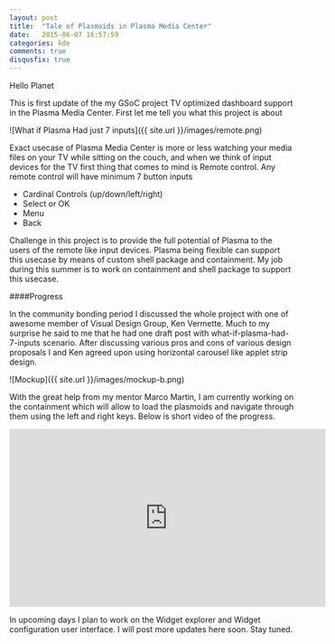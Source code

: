 ```yaml
---
layout: post
title:  "Tale of Plasmoids in Plasma Media Center"
date:   2015-06-07 16:57:59
categories: kde
comments: true
disqusfix: true
---
```


Hello Planet

This is first update of the my GSoC project TV optimized dashboard support in the Plasma Media Center. First let me tell you what this project is about

![What if Plasma Had just 7 inputs]({{ site.url }}/images/remote.png)

Exact usecase of Plasma Media Center is more or less watching your media files on your TV while sitting on the couch, and when we think of input devices for the TV first thing that comes to mind is Remote control. Any remote control will have minimum 7 button inputs

- Cardinal Controls (up/down/left/right)
- Select or OK
- Menu
- Back

Challenge in this project is to provide the full potential of Plasma to the users of the remote like input devices. Plasma being flexible can support this usecase by means of custom shell package and containment. My job during this summer is to work on containment and shell package to support this usecase.

####Progress

In the community bonding period I discussed the whole project with one of awesome member of Visual Design Group, Ken Vermette. Much to my surprise he said to me that he had one draft post with what-if-plasma-had-7-inputs scenario. After discussing various pros and cons of various design proposals I and Ken agreed upon using horizontal carousel like applet strip design.

![Mockup]({{ site.url }}/images/mockup-b.png)

With the great help from my mentor Marco Martin, I am currently working on the containment which will allow to load the plasmoids and navigate through them using the left and right keys. Below is short video of the progress.

<iframe width="560" height="315" src="https://www.youtube.com/embed/Kfec_kUcDNA?rel=0&amp;controls=0&amp;showinfo=0" frameborder="0" allowfullscreen></iframe>

In upcoming days I plan to work on the Widget explorer and Widget configuration user interface. I will post more updates here soon. Stay tuned.
